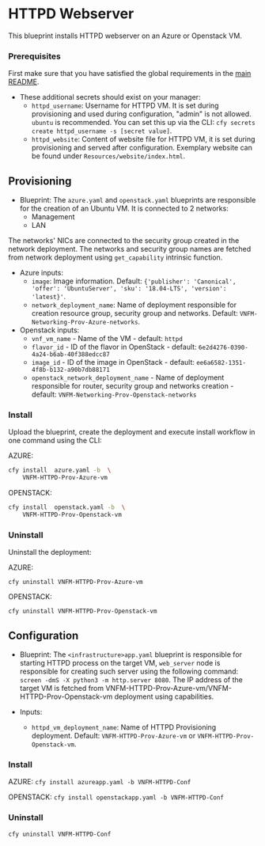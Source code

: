 # HTTPD Webserver

This blueprint installs HTTPD webserver on an Azure or Openstack VM.

### Prerequisites

First make sure that you have satisfied the global requirements in the [main README](../README.md).

* These additional secrets should exist on your manager:
  * `httpd_username`: Username for HTTPD VM. It is set during provisioning and used during configuration, "admin" is not allowed. `ubuntu` is recommended. You can set this up via the CLI: `cfy secrets create httpd_username -s [secret value]`.
  * `httpd_website`: Content of website file for HTTPD VM, it is set during provisioning and served after configuration. Exemplary website can be found under `Resources/website/index.html`.

## Provisioning

* Blueprint: The `azure.yaml` and `openstack.yaml` blueprints are responsible for the creation of an Ubuntu VM. It is connected to 2 networks:
  * Management
  * LAN

The networks' NICs are connected to the security group created in the network deployment. The networks and security group names are fetched from network deployment using `get_capability` intrinsic function.

* Azure inputs:
  * `image`: Image information. Default: `{'publisher': 'Canonical', 'offer': 'UbuntuServer', 'sku': '18.04-LTS', 'version': 'latest}'`.
  * `network_deployment_name`: Name of deployment responsible for creation resource group, security group and networks. Default: `VNFM-Networking-Prov-Azure-networks`.
* Openstack inputs:
  * `vnf_vm_name` - Name of the VM - default: `httpd`
  * `flavor_id` - ID of the flavor in OpenStack - default: `6e2d4276-0390-4a24-b6ab-40f388edcc87`
  * `image_id` - ID of the image in OpenStack - default: `ee6a6582-1351-4f8b-b132-a90b7db88171`
  * `openstack_network_deployment_name` - Name of deployment responsible for router, security group and networks creation -
      default: `VNFM-Networking-Prov-Openstack-networks`

### Install

Upload the blueprint, create the deployment and execute install workflow in one command using the CLI:

AZURE:
```bash
cfy install  azure.yaml -b  \
    VNFM-HTTPD-Prov-Azure-vm
```

OPENSTACK:
```bash
cfy install  openstack.yaml -b  \
    VNFM-HTTPD-Prov-Openstack-vm
```

### Uninstall

Uninstall the deployment:

AZURE:
```
cfy uninstall VNFM-HTTPD-Prov-Azure-vm
```

OPENSTACK:
```
cfy uninstall VNFM-HTTPD-Prov-Openstack-vm
```

## Configuration

* Blueprint: The `<infrastructure>app.yaml` blueprint is responsible for starting HTTPD process on the target VM, `web_server` node is responsible for creating such server using the following command: `screen -dmS -X python3 -m http.server 8080`. The IP address of the target VM is fetched from VNFM-HTTPD-Prov-Azure-vm/VNFM-HTTPD-Prov-Openstack-vm deployment using capabilities.

* Inputs:
  * `httpd_vm_deployment_name`: Name of HTTPD Provisioning deployment. Default: `VNFM-HTTPD-Prov-Azure-vm` or `VNFM-HTTPD-Prov-Openstack-vm`.

### Install

AZURE:
`cfy install azureapp.yaml -b VNFM-HTTPD-Conf`

OPENSTACK:
`cfy install openstackapp.yaml -b VNFM-HTTPD-Conf`

### Uninstall

`cfy uninstall VNFM-HTTPD-Conf`
